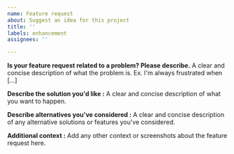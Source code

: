 ```yaml
---
name: Feature request
about: Suggest an idea for this project
title: ''
labels: enhancement
assignees: ''

---
```


**Is your feature request related to a problem? Please describe.**
A clear and concise description of what the problem is. Ex. I'm always frustrated when [...]

**Describe the solution you'd like :**
A clear and concise description of what you want to happen.

**Describe alternatives you've considered :**
A clear and concise description of any alternative solutions or features you've considered.

**Additional context :**
Add any other context or screenshots about the feature request here.
